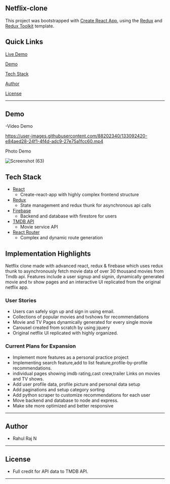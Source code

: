 ## Netflix-clone
This project was bootstrapped with [Create React App](https://github.com/facebook/create-react-app), using the [Redux](https://redux.js.org/) and [Redux Toolkit](https://redux-toolkit.js.org/) template.

## Quick Links

[Live Demo](https://netflix-clonebuild.web.app)

[Demo](#Demo)

[Tech Stack](#tech-stack)

[Author](#author)

[License](#license)

---

## Demo

-Video Demo 

https://user-images.githubusercontent.com/88202340/133092420-e84aed28-24f1-4f4d-adc9-27e75a1fcc60.mp4


Photo Demo

![Screenshot (63)](https://user-images.githubusercontent.com/88202340/133092593-24a8564f-a3d2-4d35-83ac-532256cc44f7.png)




## Tech Stack

- [React](https://github.com/facebook/react) 
  - Create-react-app with highly complex frontend structure
- [Redux](https://redux.js.org/) 
  - State management and redux thunk for asynchronous api calls
- [Firebase](https://firebase.google.com/) 
  - Backend and database with firestore for users
- [TMDB API](https://www.themoviedb.org/?language=en-US)
  - Movie service API
- [React Router](https://reacttraining.com/react-router/web/guides/quick-start) 
  - Complex and dynamic route generation 



## Implementation Highlights

Netflix clone made with advanced react, redux & firebase which uses redux thunk to asynchronously fetch movie data of over 30 thousand movies from Tmdb api. Features include a  user signup and signin, dynamically generated movie and tv show pages and an interactive UI replicated from the original netflix app.

### User Stories

- Users can safely sign up and sign in using email.
- Collections of popular movies and tvshows for recommendations
- Movie and TV Pages dynamically generated for every single movie
- Carousel created from scratch by using jquery
- Original netflix UI replicated with highly organized.




### Current Plans for Expansion

- Implement more features as a personal practice project
- Implementing search feature,add to list feature,profile-by-profile recommendations.
- individual pages showing imdb rating,cast crew,trailer Links on movies and TV shows.
- Add user profile data, profile picture and personal data setup
- Add paginations and setup category sorting
- Add python scraper to customize recommendations for each user
- Move backend and database to node and express.
- Make site more optimized and better responsive

---

## Author

- Rahul Raj N


---

## License

- Full credit for API data to TMDB API.

---
